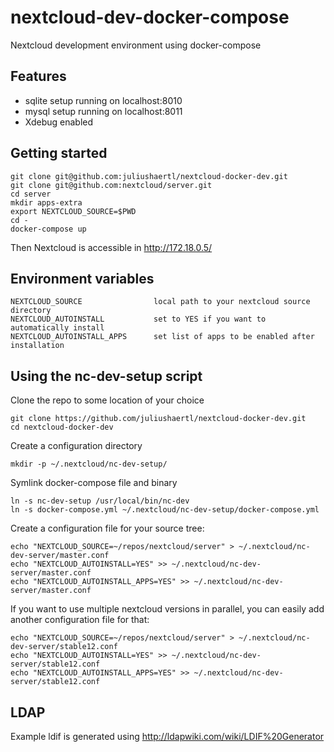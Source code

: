 # nextcloud-dev-docker-compose

Nextcloud development environment using docker-compose 

## Features

- sqlite setup running on localhost:8010
- mysql setup running on localhost:8011
- Xdebug enabled

## Getting started

    git clone git@github.com:juliushaertl/nextcloud-docker-dev.git
    git clone git@github.com:nextcloud/server.git
    cd server
    mkdir apps-extra
    export NEXTCLOUD_SOURCE=$PWD
    cd -
    docker-compose up

Then Nextcloud is accessible in http://172.18.0.5/

## Environment variables

	NEXTCLOUD_SOURCE				local path to your nextcloud source directory
	NEXTCLOUD_AUTOINSTALL			set to YES if you want to automatically install 
	NEXTCLOUD_AUTOINSTALL_APPS		set list of apps to be enabled after installation

## Using the nc-dev-setup script

Clone the repo to some location of your choice

    git clone https://github.com/juliushaertl/nextcloud-docker-dev.git
    cd nextcloud-docker-dev

Create a configuration directory

    mkdir -p ~/.nextcloud/nc-dev-setup/

Symlink docker-compose file and binary
    
    ln -s nc-dev-setup /usr/local/bin/nc-dev
    ln -s docker-compose.yml ~/.nextcloud/nc-dev-setup/docker-compose.yml

Create a configuration file for your source tree:

    echo "NEXTCLOUD_SOURCE=~/repos/nextcloud/server" > ~/.nextcloud/nc-dev-server/master.conf
    echo "NEXTCLOUD_AUTOINSTALL=YES" >> ~/.nextcloud/nc-dev-server/master.conf
    echo "NEXTCLOUD_AUTOINSTALL_APPS=YES" >> ~/.nextcloud/nc-dev-server/master.conf

If you want to use multiple nextcloud versions in parallel, you can easily add another configuration file for that:


    echo "NEXTCLOUD_SOURCE=~/repos/nextcloud/server" > ~/.nextcloud/nc-dev-server/stable12.conf
    echo "NEXTCLOUD_AUTOINSTALL=YES" >> ~/.nextcloud/nc-dev-server/stable12.conf
    echo "NEXTCLOUD_AUTOINSTALL_APPS=YES" >> ~/.nextcloud/nc-dev-server/stable12.conf



## LDAP

Example ldif is generated using http://ldapwiki.com/wiki/LDIF%20Generator

